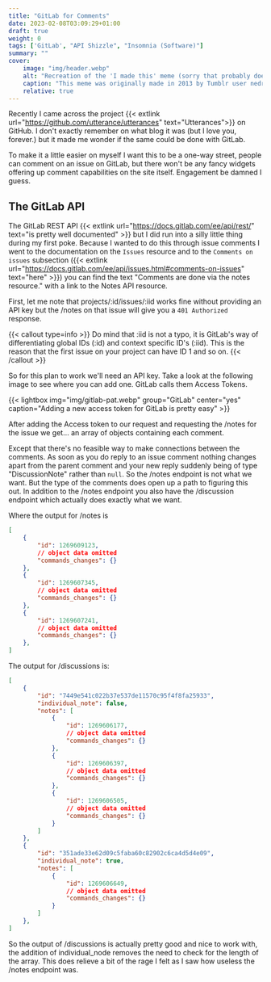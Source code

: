 ```yaml
---
title: "GitLab for Comments"
date: 2023-02-08T03:09:29+01:00
draft: true
weight: 0
tags: ['GitLab', "API Shizzle", "Insomnia (Software)"]
summary: ""
cover:
    image: "img/header.webp"
    alt: "Recreation of the 'I made this' meme (sorry that probably doesn't help if you're blind)"
    caption: "This meme was originally made in 2013 by Tumblr user nedroidcomics, bet you didn't know that."
    relative: true
---
```


Recently I came across the project {{< extlink url="https://github.com/utterance/utterances" text="Utterances">}} on GitHub. I don't exactly remember on what blog it was (but I love you, forever.) but it made me wonder if the same could be done with GitLab.

To make it a little easier on myself I want this to be a one-way street, people can comment on an issue on GitLab, but there won't be any fancy widgets offering up comment capabilities on the site itself. Engagement be damned I guess.

## The GitLab API
The GitLab REST API {{< extlink url="https://docs.gitlab.com/ee/api/rest/" text="is pretty well documented" >}} but I did run into a silly little thing during my first poke. Because I wanted to do this through issue comments I went to the documentation on the `Issues` resource and to the `Comments on issues` subsection ({{< extlink url="https://docs.gitlab.com/ee/api/issues.html#comments-on-issues" text="here" >}}) you can find the text "Comments are done via the notes resource." with a link to the Notes API resource.

First, let me note that projects/:id/issues/:iid works fine without providing an API key but the /notes on that issue will give you a `401 Authorized` response. 

{{< callout type=info >}}
Do mind that :iid is not a typo, it is GitLab's way of differentiating global IDs (:id) and context specific ID's (:iid). This is the reason that the first issue on your project can have ID 1 and so on.
{{< /callout >}}

So for this plan to work we'll need an API key. Take a look at the following image to see where you can add one. GitLab calls them Access Tokens.

{{< lightbox img="img/gitlab-pat.webp" group="GitLab" center="yes" caption="Adding a new access token for GitLab is pretty easy" >}}

After adding the Access token to our request and requesting the /notes for the issue we get... an array of objects containing each comment. 

Except that there's no feasible way to make connections between the comments. As soon as you do reply to an issue comment nothing changes apart from the parent comment and your new reply suddenly being of type "DiscussionNote" rather than `null`. So the /notes endpoint is not what we want. But the type of the comments does open up a path to figuring this out. In addition to the /notes endpoint you also have the /discussion endpoint which actually does exactly what we want.

Where the output for /notes is
```json
[
	{
		"id": 1269609123,
		// object data omitted
		"commands_changes": {}
	},
	{
		"id": 1269607345,
		// object data omitted
		"commands_changes": {}
	},
	{
		"id": 1269607241,
		// object data omitted
		"commands_changes": {}
	},
]
```

The output for /discussions is:

```json
[
	{
		"id": "7449e541c022b37e537de11570c95f4f8fa25933",
		"individual_note": false,
		"notes": [
			{
				"id": 1269606177,
				// object data omitted
				"commands_changes": {}
			},
			{
				"id": 1269606397,
				// object data omitted
				"commands_changes": {}
			},
			{
				"id": 1269606505,
				// object data omitted
				"commands_changes": {}
			}
		]
	},
	{
		"id": "351ade33e62d09c5faba60c82902c6ca4d5d4e09",
		"individual_note": true,
		"notes": [
			{
				"id": 1269606649,
				// object data omitted
				"commands_changes": {}
			}
		]
	},
]
```

So the output of /discussions is actually pretty good and nice to work with, the addition of individual_node removes the need to check for the length of the array. This does relieve a bit of the rage I felt as I saw how useless the /notes endpoint was.


